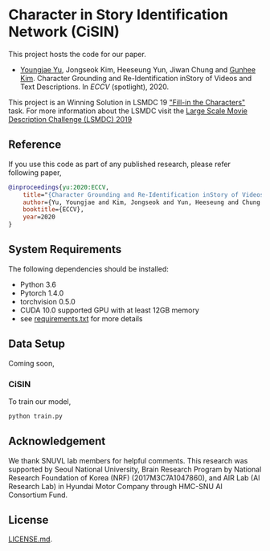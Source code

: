 # Character in Story Identification Network (CiSIN)

This project hosts the code for our paper.

- [Youngjae Yu](https://yj-yu.github.io/home), Jongseok Kim, Heeseung Yun, Jiwan Chung and [Gunhee Kim](http://vision.snu.ac.kr/~gunhee/).
Character Grounding and Re-Identification inStory of Videos and Text Descriptions. In *ECCV* (spotlight), 2020.

This project is an Winning Solution in LSMDC 19 ["Fill-in the Characters"](https://sites.google.com/site/describingmovies/lsmdc-2019/challenge-details?authuser=0) task.
For more information about the LSMDC visit the [Large Scale Movie Description Challenge (LSMDC) 2019](https://sites.google.com/site/describingmovies/lsmdc-2019)

## Reference

If you use this code as part of any published research, please refer following paper,

```bibtex
@inproceedings{yu:2020:ECCV,
    title="{Character Grounding and Re-Identification inStory of Videos and Text Descriptions}",
    author={Yu, Youngjae and Kim, Jongseok and Yun, Heeseung and Chung Jiwan and Kim, Gunhee},
    booktitle={ECCV},
    year=2020
}
```

## System Requirements

The following dependencies should be installed:

- Python 3.6
- Pytorch 1.4.0
- torchvision 0.5.0
- CUDA 10.0 supported GPU with at least 12GB memory
- see [requirements.txt](requirements.txt) for more details

## Data Setup

Coming soon,

### CiSIN

To train our model,
```bash
python train.py
```

## Acknowledgement

We thank SNUVL lab members for helpful comments.
This research was supported by Seoul National University, Brain Research Program by National Research Foundation of Korea (NRF) (2017M3C7A1047860), and AIR Lab (AI Research Lab) in Hyundai Motor Company through HMC-SNU AI Consortium Fund.


## License

[LICENSE.md](LICENSE.md).
